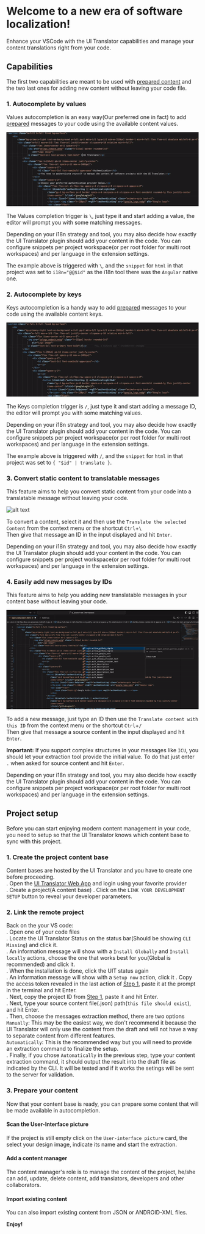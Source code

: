# Welcome to a new era of software localization!

Enhance your VSCode with the UI Translator capabilities and manage your content translations right from your code.

## Capabilities
The first two capabilities are meant to be used with [prepared content](#3-prepare-your-content) and the two last ones for adding new content without leaving your code file.  
### 1. Autocomplete by values
Values autocompletion is an easy way(Our preferred one in fact) to add [prepared](#3-prepare-your-content) messages to your code using the available content values.  

![Values autocompletion demo](assets/value_autocomplete.gif)

The Values completion trigger is `\`, just type it and start adding a value, the editor will prompt you with some matching messages.  

Depending on your i18n strategy and tool, you may also decide how exactly the UI Translator plugin should add your content in the code.
You can configure snippets per project workspace(or per root folder for multi root workspaces) and per language in the extension settings.  

The example above is triggered with `\`, and the `snippet` for `html` in that project was set to ```i18n="@@$id"``` as the i18n tool there was the `Angular` native one.  

### 2. Autocomplete by keys
Keys autocompletion is a handy way to add [prepared](#3-prepare-your-content) messages to your code using the available content keys.  

![Keys autocompletion demo](assets/keys_autocomplete.gif)

The Keys completion trigger is `/`, just type it and start adding a message ID, the editor will prompt you with some matching values.  

Depending on your i18n strategy and tool, you may also decide how exactly the UI Translator plugin should add your content in the code.
You can configure snippets per project workspace(or per root folder for multi root workspaces) and per language in the extension settings.  

The example above is triggered with `/`, and the `snippet` for `html` in that project was set to ```{ "$id" | translate }```.  

### 3. Convert static content to translatable messages
This feature aims to help you convert static content from your code into a translatable message without leaving your code.  

![alt text](assets/adding_selected_content.gif)

To convert a content, select it and then use the `Translate the selected Content` from the context menu or the shortcut `Ctrl`+`\`  
Then give that message an ID in the input displayed and hit `Enter`.  

Depending on your i18n strategy and tool, you may also decide how exactly the UI Translator plugin should add your content in the code.
You can configure snippets per project workspace(or per root folder for multi root workspaces) and per language in the extension settings.  

### 4. Easily add new messages by IDs 
This feature aims to help you adding new translatable messages in your content base without leaving your code.  

![alt text](assets/adding_by_key.gif)

To add a new message, just type an ID then use the `Translate content with this ID` from the context menu or the shortcut `Ctrl`+`/`  
Then give that message a source content in the input displayed and hit `Enter`.  

**Important:** If you support complex structures in your messages like `ICU`, you should let your extraction tool provide the initial value. To do that just enter `.` when asked for source content and hit `Enter`.

Depending on your i18n strategy and tool, you may also decide how exactly the UI Translator plugin should add your content in the code.
You can configure snippets per project workspace(or per root folder for multi root workspaces) and per language in the extension settings.  

## Project setup
Before you can start enjoying modern content management in your code, you need to setup so that the UI Translator knows which content base to sync with this project.
### 1. Create the project content base
Content bases are hosted by the UI Translator and you have to create one before proceeding.  
. Open the [UI Translator Web App](https://app.uitranslator.com) and login using your favorite provider  
. Create a project(A content base)
. Click on the `LINK YOUR DEVELOPMENT SETUP` button to reveal your developer parameters.
### 2. Link the remote project
Back on the your VS code:  
. Open one of your code files  
. Locate the UI Translator Status on the status bar(Should be showing `CLI Missing`) and click it.  
. An information message will show with a `Install Globally` and `Install locally` actions, choose the one that works best for you(Global is recommended) and click it.  
. When the installation is done, click the UIT status again  
. An information message will show with a `Setup now` action, click it 
. Copy the access token revealed in the last action of [Step 1](#1-create-the-project-content-base), paste it at the prompt in the terminal and hit Enter.  
. Next, copy the project ID from [Step 1](#1-create-the-project-content-base), paste it and hit Enter.  
. Next, type your source content file(.json) path(`this file should exist`), and hit Enter.  
. Then, choose the messages extraction method, there are two options  
`Manually`: This may be the easiest way, we don't recommend it because the UI Translator will only use the content from the draft and will not have a way to separate content from different features.  
`Automatically`: This is the recommended way but you will need to provide an extraction command to finalize the setup.  
. Finally, if you chose `Automatically` in the previous step, type your content extraction command, it should output the result into the draft file as indicated by the CLI. It will be tested and if it works the setings will be sent to the server for validation.

### 3. Prepare your content
Now that your content base is ready, you can prepare some content that will be made available in autocompletion.
#### Scan the User-Interface picture 
If the project is still empty click on the `User-interface picture` card, the select your design image, indicate its name and start the extraction.  
#### Add a content manager
The content manager's role is to manage the content of the project, he/she can add, update, delete content, add translators, developers and other collaborators.  
#### Import existing content
You can also import existing content from JSON or ANDROID-XML files.

**Enjoy!**
